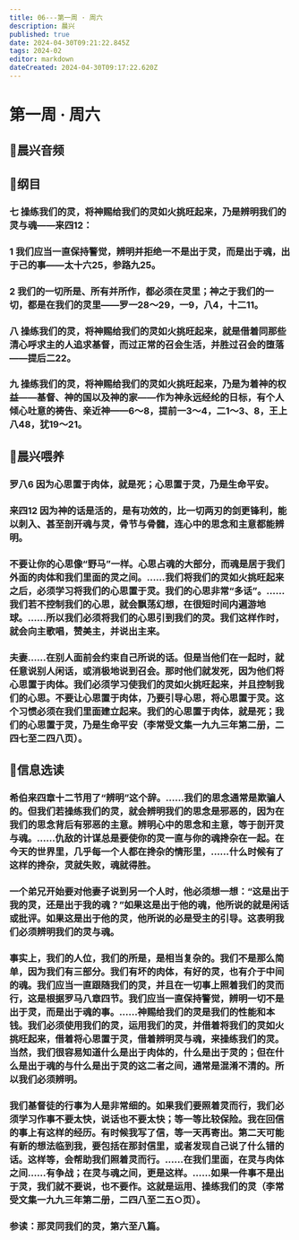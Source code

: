 ```yaml
---
title: 06---第一周 · 周六
description: 晨兴
published: true
date: 2024-04-30T09:21:22.845Z
tags: 2024-02
editor: markdown
dateCreated: 2024-04-30T09:17:22.620Z
---
```


# 第一周 · 周六
## 🎵晨兴音频

## 📖纲目

### 七   操练我们的灵，将神赐给我们的灵如火挑旺起来，乃是辨明我们的灵与魂——来四12：

### 1   我们应当一直保持警觉，辨明并拒绝一不是出于灵，而是出于魂，出于己的事——太十六25，参路九25。

### 2   我们的一切所是、所有并所作，都必须在灵里；神之于我们的一切，都是在我们的灵里——罗一28～29，一9，八4，十二11。

### 八   操练我们的灵，将神赐给我们的灵如火挑旺起来，就是借着同那些清心呼求主的人追求基督，而过正常的召会生活，并胜过召会的堕落——提后二22。

### 九   操练我们的灵，将神赐给我们的灵如火挑旺起来，乃是为着神的权益——基督、神的国以及神的家——作为神永远经纶的日标，有个人倾心吐意的祷告、亲近神——6～8，提前一3～4，二1～3、8，王上八48，犹19～21。

## 📖晨兴喂养

### 罗八6    因为心思置于肉体，就是死；心思置于灵，乃是生命平安。

### 来四12    因为神的话是活的，是有功效的，比一切两刃的剑更锋利，能以刺入、甚至剖开魂与灵，骨节与骨髓，连心中的思念和主意都能辨明。

### 不要让你的心思像“野马”一样。心思占魂的大部分，而魂是居于我们外面的肉体和我们里面的灵之间。……我们将我们的灵如火挑旺起来之后，必须学习将我们的心思置于灵。我们的心思非常“多话”。……我们若不控制我们的心思，就会飘荡幻想，在很短时间内遍游地球。……所以我们必须将我们的心思引到我们的灵。我们这样作时，就会向主歌唱，赞美主，并说出主来。

### 夫妻……在别人面前会约束自己所说的话。但是当他们在一起时，就任意说别人闲话，或消极地说到召会。那时他们就发死，因为他们将心思置于肉体。我们必须学习使我们的灵如火挑旺起来，并且控制我们的心思。不要让心思置于肉体，乃要引导心思，将心思置于灵。这个习惯必须在我们里面建立起来。我们的心思置于肉体，就是死；我们的心思置于灵，乃是生命平安（李常受文集一九九三年第二册，二四七至二四八页）。

## 📖信息选读

### 希伯来四章十二节用了“辨明”这个辞。……我们的思念通常是欺骗人的。但我们若操练我们的灵，就会辨明我们的思念是邪恶的，因为在我们的思念背后有邪恶的主意。辨明心中的思念和主意，等于剖开灵与魂。……仇敌的计谋总是要使你的灵一直与你的魂搀杂在一起。在今天的世界里，几乎每一个人都在搀杂的情形里，……什么时候有了这样的搀杂，灵就失败，魂就得胜。

### 一个弟兄开始要对他妻子说到另一个人时，他必须想一想：“这是出于我的灵，还是出于我的魂？”如果这是出于他的魂，他所说的就是闲话或批评。如果这是出于他的灵，他所说的必是受主的引导。这表明我们必须辨明我们的灵与魂。

### 事实上，我们的人位，我们的所是，是相当复杂的。我们不是那么简单，因为我们有三部分。我们有坏的肉体，有好的灵，也有介于中间的魂。我们应当一直跟随我们的灵，并且在一切事上照着我们的灵而行，这是根据罗马八章四节。我们应当一直保持警觉，辨明一切不是出于灵，而是出于魂的事。……神赐给我们的灵是我们的性能和本钱。我们必须使用我们的灵，运用我们的灵，并借着将我们的灵如火挑旺起来，借着将心思置于灵，借着辨明灵与魂，来操练我们的灵。当然，我们很容易知道什么是出于肉体的，什么是出于灵的；但在什么是出于魂的与什么是出于灵的这二者之间，通常是混淆不清的。所以我们必须辨明。

### 我们基督徒的行事为人是非常细的。如果我们要照着灵而行，我们必须学习作事不要太快，说话也不要太快；等一等比较保险。我在回信的事上有这样的经历。有时候我写了信，等一天再寄出。第二天可能有新的想法临到我，要包括在那封信里，或者发现自己说了什么错的话。这样等，会帮助我们照着灵而行。……在我们里面，在灵与肉体之间……有争战；在灵与魂之间，更是这样。……如果一件事不是出于灵，我们就不要说，也不要作。这就是运用、操练我们的灵（李常受文集一九九三年第二册，二四八至二五○页）。

### 参读：那灵同我们的灵，第六至八篇。
<!-- Google tag (gtag.js) -->
<script async src="https://www.googletagmanager.com/gtag/js?id=G-1P8709Z16T"></script>
<script>
  window.dataLayer = window.dataLayer || [];
  function gtag(){dataLayer.push(arguments);}
  gtag('js', new Date());

  gtag('config', 'G-1P8709Z16T');
</script>